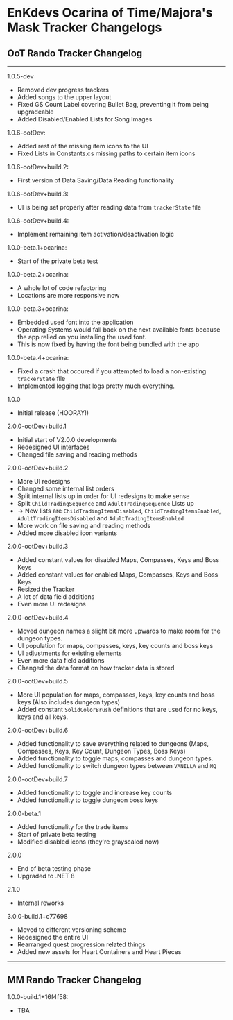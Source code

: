 # EnKdevs Ocarina of Time/Majora's Mask Tracker Changelogs

## OoT Rando Tracker Changelog

---

1.0.5-dev
- Removed dev progress trackers
- Added songs to the upper layout
- Fixed GS Count Label covering Bullet Bag, preventing it from being upgradeable
- Added Disabled/Enabled Lists for Song Images

1.0.6-ootDev:
- Added rest of the missing item icons to the UI
- Fixed Lists in Constants.cs missing paths to certain item icons

1.0.6-ootDev+build.2:
- First version of Data Saving/Data Reading functionality

1.0.6-ootDev+build.3:
- UI is being set properly after reading data from `trackerState` file

1.0.6-ootDev+build.4:
- Implement remaining item activation/deactivation logic

1.0.0-beta.1+ocarina:
- Start of the private beta test

1.0.0-beta.2+ocarina:
- A whole lot of code refactoring
- Locations are more responsive now

1.0.0-beta.3+ocarina:
- Embedded used font into the application
- Operating Systems would fall back on the next available fonts because the app relied on you installing the used font.
- This is now fixed by having the font being bundled with the app

1.0.0-beta.4+ocarina:
- Fixed a crash that occured if you attempted to load a non-existing `trackerState` file
- Implemented logging that logs pretty much everything.

1.0.0
- Initial release (HOORAY!)

2.0.0-ootDev+build.1
- Initial start of V2.0.0 developments
- Redesigned UI interfaces
- Changed file saving and reading methods

2.0.0-ootDev+build.2
- More UI redesigns
- Changed some internal list orders
- Split internal lists up in order for UI redesigns to make sense
- Split `ChildTradingSequence` and `AdultTradingSequence` Lists up
- -> New lists are `ChildTradingItemsDisabled`, `ChildTradingItemsEnabled`, `AdultTradingItemsDisabled` and `AdultTradingItemsEnabled`
- More work on file saving and reading methods
- Added more disabled icon variants

2.0.0-ootDev+build.3
- Added constant values for disabled Maps, Compasses, Keys and Boss Keys
- Added constant values for enabled Maps, Compasses, Keys and Boss Keys
- Resized the Tracker
- A lot of data field additions
- Even more UI redesigns

2.0.0-ootDev+build.4
- Moved dungeon names a slight bit more upwards to make room for the dungeon types.
- UI population for maps, compasses, keys, key counts and boss keys
- UI adjustments for existing elements
- Even more data field additions
- Changed the data format on how tracker data is stored

2.0.0-ootDev+build.5
- More UI population for maps, compasses, keys, key counts and boss keys (Also includes dungeon types)
- Added constant `SolidColorBrush` definitions that are used for no keys, keys and all keys.

2.0.0-ootDev+build.6
- Added functionality to save everything related to dungeons (Maps, Compasses, Keys, Key Count, Dungeon Types, Boss Keys)
- Added functionality to toggle maps, compasses and dungeon types.
- Added functionality to switch dungeon types between `VANILLA` and `MQ`

2.0.0-ootDev+build.7
- Added functionality to toggle and increase key counts
- Added functionality to toggle dungeon boss keys

2.0.0-beta.1
- Added functionality for the trade items
- Start of private beta testing
- Modified disabled icons (they're grayscaled now)

2.0.0
- End of beta testing phase
- Upgraded to .NET 8

2.1.0
- Internal reworks

3.0.0-build.1+c77698
- Moved to different versioning scheme
- Redesigned the entire UI
- Rearranged quest progression related things
- Added new assets for Heart Containers and Heart Pieces

---

## MM Rando Tracker Changelog

1.0.0-build.1+16f4f58:
- TBA
